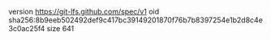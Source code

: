 version https://git-lfs.github.com/spec/v1
oid sha256:8b9eeb502492def9c417bc39149201870f76b7b8397254e1b2d8c4e3c0ac25f4
size 641
